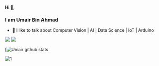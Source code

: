#### Hi 👋,
### I am Umair Bin Ahmad 

- 🌱 I like to talk about Computer Vision | AI | Data Science | IoT | Arduino

![](https://img.shields.io/badge/Pro-Level-blue)
![](https://komarev.com/ghpvc/?username=UmairBinAhmad)

[![Umair github stats](https://github-readme-stats.vercel.app/api?username=UmairBinAhmad&theme=blue-green)

![1](https://github-readme-stats.vercel.app/api/top-langs/?username=UmairBinAhmad&theme=blue-green)


